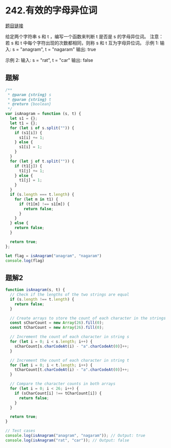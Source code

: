 # 242.有效的字母异位词
[题目链接](https://leetcode.cn/problems/valid-anagram/description/)

给定两个字符串 s 和 t ，编写一个函数来判断 t 是否是 s 的字母异位词。
注意：若 s 和 t 中每个字符出现的次数都相同，则称 s 和 t 互为字母异位词。
示例 1:
输入: s = "anagram", t = "nagaram"
输出: true

示例 2:
输入: s = "rat", t = "car"
输出: false


## 题解
```js
/**
 * @param {string} s
 * @param {string} t
 * @return {boolean}
 */
var isAnagram = function (s, t) {
  let s1 = {};
  let t1 = {};
  for (let i of s.split("")) {
    if (s1[i]) {
      s1[i] += 1;
    } else {
      s1[i] = 1;
    }
  }
  for (let j of t.split("")) {
    if (t1[j]) {
      t1[j] += 1;
    } else {
      t1[j] = 1;
    }
  }
  if (s.length === t.length) {
    for (let m in t1) {
      if (t1[m] !== s1[m]) {
        return false;
      }
    }
  } else {
    return false;
  }

  return true;
};

let flag = isAnagram("anagram", "nagaram")
console.log(flag)
```

## 题解2
```js
function isAnagram(s, t) {
  // Check if the lengths of the two strings are equal
  if (s.length !== t.length) {
    return false;
  }

  // Create arrays to store the count of each character in the strings
  const sCharCount = new Array(26).fill(0);
  const tCharCount = new Array(26).fill(0);

  // Increment the count of each character in string s
  for (let i = 0; i < s.length; i++) {
    sCharCount[s.charCodeAt(i) - "a".charCodeAt(0)]++;
  }

  // Increment the count of each character in string t
  for (let i = 0; i < t.length; i++) {
    tCharCount[t.charCodeAt(i) - "a".charCodeAt(0)]++;
  }

  // Compare the character counts in both arrays
  for (let i = 0; i < 26; i++) {
    if (sCharCount[i] !== tCharCount[i]) {
      return false;
    }
  }

  return true;
}

// Test cases
console.log(isAnagram("anagram", "nagaram")); // Output: true
console.log(isAnagram("rat", "car")); // Output: false

```



